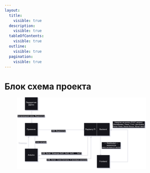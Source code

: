 ```yaml
---
layout:
  title:
    visible: true
  description:
    visible: true
  tableOfContents:
    visible: true
  outline:
    visible: true
  pagination:
    visible: true
---
```


# Блок схема проекта

<figure><img src="../.gitbook/assets/Схема Работы проекта.drawio (2).svg" alt=""><figcaption></figcaption></figure>

